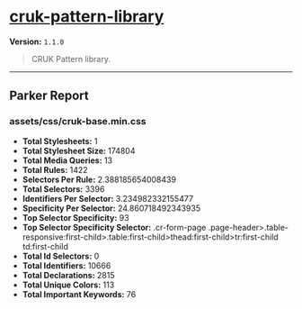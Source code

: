 # [cruk-pattern-library]( https://github.com/CRUKorg/cruk-pattern-library )

**Version:** `1.1.0`

> CRUK Pattern library.

* * *

## Parker Report

### assets/css/cruk-base.min.css

- **Total Stylesheets:** 1
- **Total Stylesheet Size:** 174804
- **Total Media Queries:** 13
- **Total Rules:** 1422
- **Selectors Per Rule:** 2.388185654008439
- **Total Selectors:** 3396
- **Identifiers Per Selector:** 3.234982332155477
- **Specificity Per Selector:** 24.860718492343935
- **Top Selector Specificity:** 93
- **Top Selector Specificity Selector:** .cr-form-page .page-header>.table-responsive:first-child>.table:first-child>thead:first-child>tr:first-child td:first-child
- **Total Id Selectors:** 0
- **Total Identifiers:** 10666
- **Total Declarations:** 2815
- **Total Unique Colors:** 113
- **Total Important Keywords:** 76

